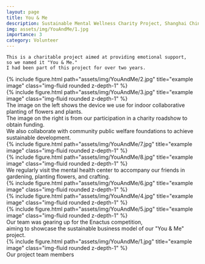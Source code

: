 ```yaml
---
layout: page
title: You & Me
description: Sustainable Mental Wellness Charity Project, Shanghai China, 2017-2019
img: assets/img/YouAndMe/1.jpg
importance: 3
category: Volunteer 
---
```


    This is a charitable project aimed at providing emotional support, 
    so we named it "You & Me." 
    I had been part of this project for over two years.


<div class="row justify-content-sm-center">
    <div class="col-sm-4 mt-3 mt-md-0">
        {% include figure.html path="assets/img/YouAndMe/2.jpg" title="example image" class="img-fluid rounded z-depth-1" %}
    </div>
    <div class="col-sm-4 mt-3 mt-md-0">
        {% include figure.html path="assets/img/YouAndMe/3.jpg" title="example image" class="img-fluid rounded z-depth-1" %}
    </div>
</div>
<div class="caption">
The image on the left shows the device we use for indoor collaborative planting of flowers and plants. <br />The image on the right is from our participation in a charity roadshow to obtain funding. <br />We also collaborate with community public welfare foundations to achieve sustainable development.
</div>


<div class="row justify-content-sm-center">
    <div class="col-sm-8 mt-3 mt-md-0">
        {% include figure.html path="assets/img/YouAndMe/7.jpg" title="example image" class="img-fluid rounded z-depth-1" %}
    </div>
    <div class="col-sm-8 mt-3 mt-md-0">
        {% include figure.html path="assets/img/YouAndMe/8.jpg" title="example image" class="img-fluid rounded z-depth-1" %}
    </div>
</div>
<div class="caption">
    We regularly visit the mental health center to accompany our friends in gardening, planting flowers, and crafting.
</div>


<div class="row">
    <div class="col-sm mt-3 mt-md-0">
        {% include figure.html path="assets/img/YouAndMe/6.jpg" title="example image" class="img-fluid rounded z-depth-1" %}
    </div>
    <div class="col-sm mt-3 mt-md-0">
        {% include figure.html path="assets/img/YouAndMe/4.jpg" title="example image" class="img-fluid rounded z-depth-1" %}
    </div>
    <div class="col-sm mt-3 mt-md-0">
        {% include figure.html path="assets/img/YouAndMe/5.jpg" title="example image" class="img-fluid rounded z-depth-1" %}
    </div>
</div>
<div class="caption">
    Our team was gearing up for the Enactus competition, 
    <br />aiming to showcase the sustainable business model of our "You & Me" project.
</div>


<div class="row">
    <div class="col-sm mt-3 mt-md-0">
        {% include figure.html path="assets/img/YouAndMe/1.jpg" title="example image" class="img-fluid rounded z-depth-1" %}
    </div>
</div>
<div class="caption">
    Our project team members
</div>

<!-- The code is simple.
Just wrap your images with `<div class="col-sm">` and place them inside `<div class="row">` (read more about the <a href="https://getbootstrap.com/docs/4.4/layout/grid/">Bootstrap Grid</a> system).
To make images responsive, add `img-fluid` class to each; for rounded corners and shadows use `rounded` and `z-depth-1` classes.
Here's the code for the last row of images above:

{% raw %}
```html
<div class="row justify-content-sm-center">
    <div class="col-sm-8 mt-3 mt-md-0">
        {% include figure.html path="assets/img/6.jpg" title="example image" class="img-fluid rounded z-depth-1" %}
    </div>
    <div class="col-sm-4 mt-3 mt-md-0">
        {% include figure.html path="assets/img/11.jpg" title="example image" class="img-fluid rounded z-depth-1" %}
    </div>
</div>
```
{% endraw %} -->
